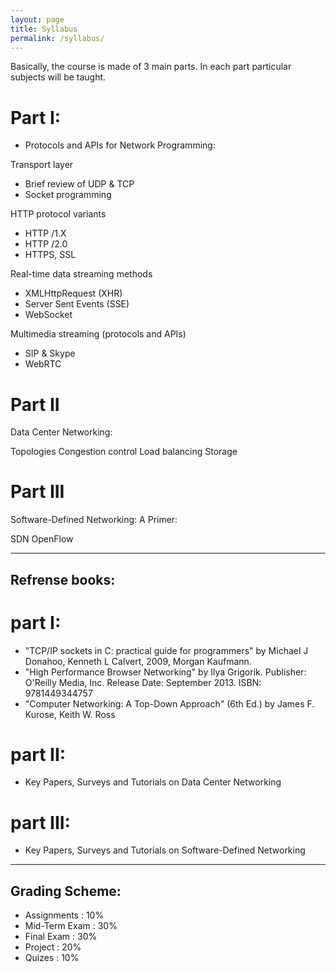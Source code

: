 ```yaml
---
layout: page
title: Syllabus
permalink: /syllabus/
---
```

Basically, the course is made of 3 main parts. In each part particular subjects will be taught.
# Part I:
- Protocols and APIs for Network Programming:

Transport layer 
-    Brief review of UDP & TCP 
-    Socket programming

HTTP protocol variants 
-    HTTP /1.X 
-    HTTP /2.0 
-    HTTPS, SSL 

Real-time data streaming methods 
-    XMLHttpRequest (XHR) 
-    Server Sent Events (SSE) 
-    WebSocket 

Multimedia streaming (protocols and APIs) 
-    SIP & Skype 
-    WebRTC


# Part II
Data Center Networking:

Topologies 
Congestion control 
Load balancing 
Storage


# Part III
Software-Defined Networking: A Primer:

SDN
OpenFlow

---

## Refrense books:

# part I:
 - "TCP/IP sockets in C: practical guide for programmers" by Michael J Donahoo, Kenneth L Calvert, 2009, Morgan Kaufmann.
 - "High Performance Browser Networking" by Ilya Grigorik. Publisher: O'Reilly Media, Inc. Release Date: September 2013.    ISBN: 9781449344757 
 - "Computer Networking: A Top-Down Approach" (6th Ed.) by James F. Kurose, Keith W. Ross 

# part II:
 - Key Papers, Surveys and Tutorials on Data Center Networking

# part III:
 - Key Papers, Surveys and Tutorials on Software-Defined Networking

---

## Grading Scheme:
 - Assignments : 10%
 - Mid-Term Exam : 30%
 - Final Exam : 30%
 - Project : 20%
 - Quizes : 10%
